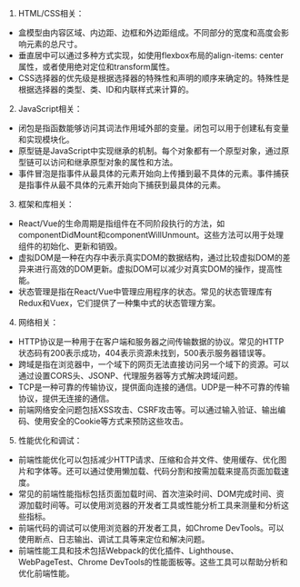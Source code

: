 1. HTML/CSS相关：
- 盒模型由内容区域、内边距、边框和外边距组成。不同部分的宽度和高度会影响元素的总尺寸。
- 垂直居中可以通过多种方式实现，如使用flexbox布局的align-items: center属性，或者使用绝对定位和transform属性。
- CSS选择器的优先级是根据选择器的特殊性和声明的顺序来确定的。特殊性是根据选择器的类型、类、ID和内联样式来计算的。

2. JavaScript相关：
- 闭包是指函数能够访问其词法作用域外部的变量。闭包可以用于创建私有变量和实现模块化。
- 原型链是JavaScript中实现继承的机制。每个对象都有一个原型对象，通过原型链可以访问和继承原型对象的属性和方法。
- 事件冒泡是指事件从最具体的元素开始向上传播到最不具体的元素。事件捕获是指事件从最不具体的元素开始向下捕获到最具体的元素。

3. 框架和库相关：
- React/Vue的生命周期是指组件在不同阶段执行的方法，如componentDidMount和componentWillUnmount。这些方法可以用于处理组件的初始化、更新和销毁。
- 虚拟DOM是一种在内存中表示真实DOM的数据结构，通过比较虚拟DOM的差异来进行高效的DOM更新。虚拟DOM可以减少对真实DOM的操作，提高性能。
- 状态管理是指在React/Vue中管理应用程序的状态。常见的状态管理库有Redux和Vuex，它们提供了一种集中式的状态管理方案。

4. 网络相关：
- HTTP协议是一种用于在客户端和服务器之间传输数据的协议。常见的HTTP状态码有200表示成功，404表示资源未找到，500表示服务器错误等。
- 跨域是指在浏览器中，一个域下的网页无法直接访问另一个域下的资源。可以通过设置CORS头、JSONP、代理服务器等方式解决跨域问题。
- TCP是一种可靠的传输协议，提供面向连接的通信。UDP是一种不可靠的传输协议，提供无连接的通信。
- 前端网络安全问题包括XSS攻击、CSRF攻击等。可以通过输入验证、输出编码、使用安全的Cookie等方式来预防这些攻击。
5. 性能优化和调试：
- 前端性能优化可以包括减少HTTP请求、压缩和合并文件、使用缓存、优化图片和字体等。还可以通过使用懒加载、代码分割和按需加载来提高页面加载速度。
- 常见的前端性能指标包括页面加载时间、首次渲染时间、DOM完成时间、资源加载时间等。可以使用浏览器的开发者工具或性能分析工具来测量和分析这些指标。
- 前端代码的调试可以使用浏览器的开发者工具，如Chrome DevTools。可以使用断点、日志输出、调试工具等来定位和解决问题。
- 前端性能工具和技术包括Webpack的优化插件、Lighthouse、WebPageTest、Chrome DevTools的性能面板等。这些工具可以帮助分析和优化前端性能。

